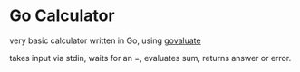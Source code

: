 # Go Calculator 

very basic calculator written in Go, using [govaluate](https://github.com/Knetic/govaluate/blob/master/README.md)

takes input via stdin, waits for an =, evaluates sum, returns answer or error. 
